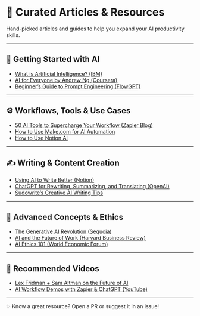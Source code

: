 # 🔗 Curated Articles & Resources

Hand-picked articles and guides to help you expand your AI productivity skills.

---

## 📘 Getting Started with AI

- [What is Artificial Intelligence? (IBM)](https://www.ibm.com/cloud/learn/what-is-artificial-intelligence)
- [AI for Everyone by Andrew Ng (Coursera)](https://www.coursera.org/learn/ai-for-everyone)
- [Beginner’s Guide to Prompt Engineering (FlowGPT)](https://flowgpt.com/blog/prompt-engineering-guide)

---

## ⚙️ Workflows, Tools & Use Cases

- [50 AI Tools to Supercharge Your Workflow (Zapier Blog)](https://zapier.com/blog/ai-tools/)
- [How to Use Make.com for AI Automation](https://www.make.com/en/blog/ai-no-code-automation)
- [How to Use Notion AI](https://www.notion.so/help/guides/how-to-use-notion-ai)

---

## ✍️ Writing & Content Creation

- [Using AI to Write Better (Notion)](https://www.notion.so/help/guides/notion-ai-writing)
- [ChatGPT for Rewriting, Summarizing, and Translating (OpenAI)](https://openai.com/blog/chatgpt)
- [Sudowrite’s Creative AI Writing Tips](https://www.sudowrite.com/)

---

## 🧠 Advanced Concepts & Ethics

- [The Generative AI Revolution (Sequoia)](https://www.sequoiacap.com/article/generative-ai/)
- [AI and the Future of Work (Harvard Business Review)](https://hbr.org/2023/01/the-future-of-ai-and-work)
- [AI Ethics 101 (World Economic Forum)](https://www.weforum.org/agenda/2023/05/ai-ethics-explained/)

---

## 🎥 Recommended Videos

- [Lex Fridman + Sam Altman on the Future of AI](https://www.youtube.com/watch?v=L_Guz73e6fw)
- [AI Workflow Demos with Zapier & ChatGPT (YouTube)](https://www.youtube.com/watch?v=7vWb_NhYl6s)

---

✨ Know a great resource? Open a PR or suggest it in an issue!
